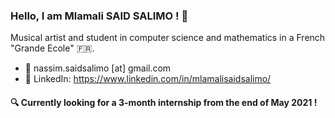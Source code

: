 ### Hello, I am Mlamali SAID SALIMO ! :wave:

Musical artist and student in computer science and mathematics in a French "Grande Ecole" :fr:.

- :email:	nassim.saidsalimo [at] gmail.com
- :briefcase: LinkedIn: https://www.linkedin.com/in/mlamalisaidsalimo/

#### :mag: Currently looking for a 3-month internship from the end of May 2021 ! 
